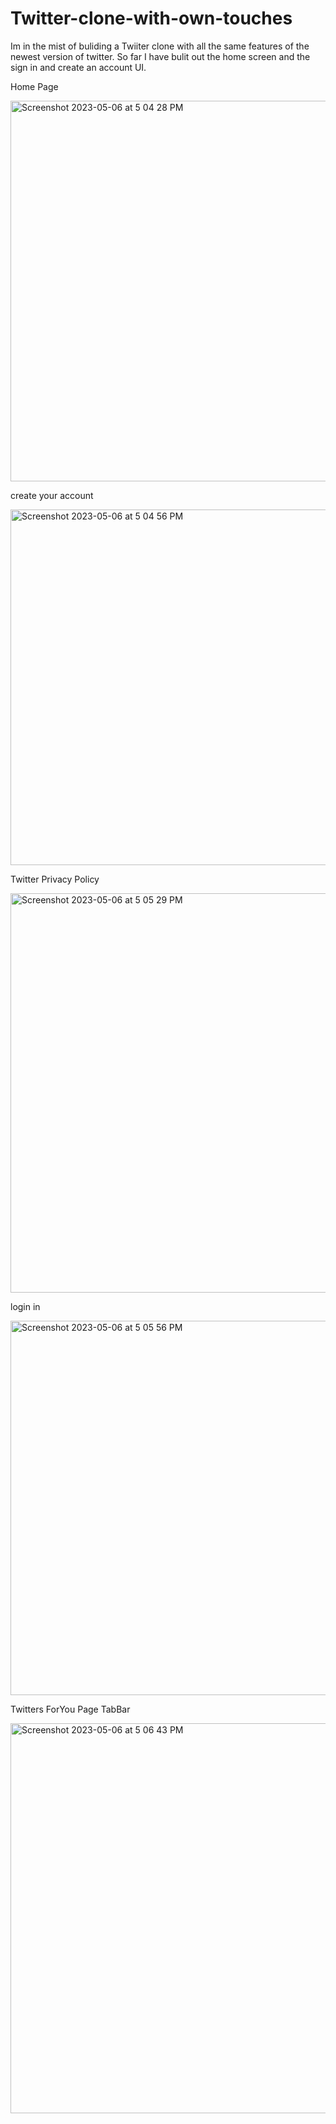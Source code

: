 # Twitter-clone-with-own-touches
Im in the mist of buliding a Twiiter clone with all the same features of the newest version of twitter. So far I have bulit out the home screen and the sign in and create an account UI. 


Home Page



<img width="609" alt="Screenshot 2023-05-06 at 5 04 28 PM" src="https://user-images.githubusercontent.com/106272587/236646523-fafd1d05-22f4-47ef-9767-ae1443798c1b.png">





create your account 




<img width="569" alt="Screenshot 2023-05-06 at 5 04 56 PM" src="https://user-images.githubusercontent.com/106272587/236646538-ad858136-c78c-4557-9f14-95ee2e96f261.png">






Twitter Privacy Policy


<img width="639" alt="Screenshot 2023-05-06 at 5 05 29 PM" src="https://user-images.githubusercontent.com/106272587/236646547-79e4466b-c2e7-4ddd-bb5f-b133083b70dc.png">






login in




<img width="599" alt="Screenshot 2023-05-06 at 5 05 56 PM" src="https://user-images.githubusercontent.com/106272587/236646556-56c72a2b-3b5b-4aab-883b-5df62641b79c.png">





Twitters ForYou Page TabBar






<img width="624" alt="Screenshot 2023-05-06 at 5 06 43 PM" src="https://user-images.githubusercontent.com/106272587/236646575-3b11ca5f-aa04-41ce-b424-99cffa333153.png">








